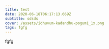 ```yaml
---
title: test
date: 2020-06-18T06:17:13.669Z
subtitle: sdsds
cover: /assets/idhuvum-kadandhu-pogum1_1x.png
tags: fgfg
---
```

fgfg